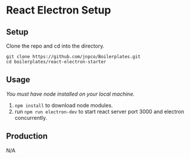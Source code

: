 # React Electron Setup

## Setup

Clone the repo and cd into the directory.

```
git clone https://github.com/jnpco/Boilerplates.git
cd boilerplates/react-electron-starter
```
## Usage

*You must have node installed on your local machine.*

1. `npm install` to download node modules.
2. run `npm run electron-dev` to start react server port 3000 and electron concurrently.

## Production

N/A
